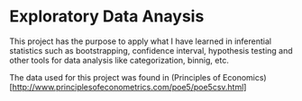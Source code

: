 # Exploratory Data Anaysis

This project has the purpose to apply what I have learned in inferential statistics such as bootstrapping, confidence interval, hypothesis testing and other tools for data analysis like categorization, binnig,  etc.

The data used for this project was found in (Principles of Economics)[http://www.principlesofeconometrics.com/poe5/poe5csv.html]
